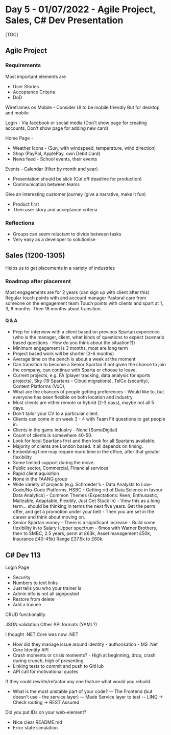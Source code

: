 # Day 5 - 01/07/2022 - Agile Project, Sales, C# Dev Presentation

[TOC]

## Agile Project

### Requirements

Most important elements are
- User Stories
- Acceptance Criteria
- DoD

Wireframes on Mobile - Consider UI to be mobile friendly
But for desktop and mobile


Login - Via facebook or social media
(Don't show page for creating accounts, Don't show page for adding new card)

Home Page - 
- Weather Icons - (Sun, with windspeed, temperature, wind direction)
- Shop (PayPal, ApplePay, own Debit Card)
- News feed - School events, their events

Events - Calendar (filter by month and year)

- Presentation should be slick (Cut off deadline for production)
- Communication between teams

Give an interesting customer journey (give a narrative, make it fun)
- Product first
- Then user story and acceptance criteria

### Reflections
- Groups can seem reluctant to divide between tasks
- Very easy as a developer to solutionise


## Sales (1200-1305)

Helps us to get placements in a variety of industries

### Roadmap after placement
 Most engagements are for 2 years (can sign up with client after this)
 Regular touch points with and account manager
 Pastoral care from someone on the engagement team
 Touch points with clients and spart at 1, 3, 6 months. Then 18 months about transition.


#### Q & A
- Prep for interview with a client based on previous Spartan experience (who is the manager, client, what kinds of questions to expect (scenario based questions - How do you think about the situation?))
- Minimum engagement is 3 months, most are long term
- Project based work will be shorter (3-6 months)
- Average time on the bench is about a week at the moment
- Can transition to become a Senior Spartan if not given the chance to join the company, can continue with Sparta or choose to leave.
- Current projects, e.g. FA (player tracking, data analysis for sports projects), Sky (19 Spartans - Cloud migrations), TelCo (security), Content Platforms (VoD), 
- What are the chances of people getting preferences - Would like to, but everyone has been flexible on both location and industry.
- Most clients are either remote or hybrid (2-3 days), maybe not all 5 days.
- Don't tailor your CV to a particular client.
- Clients can come in on week 3 - 4 with Team Fit questions to get people in.
- Clients in the game industry - None (SumoDigital)
- Count of clients is somewhere 40-50.
- Look for local Spartans first and then look for all Spartans available.
- Majority of clients are London based. It all depends on timing.
- Embedding time may require more time in the office, after that greater flexibility
- Some limited support during the move.
- Public sector, Commercial, Financial services
- Rapid client aquisition
- None in the FAANG group
- Wide variety of projects (e.g. Schroeder's - Data Analysts to Low-Code/No-Code Platforms, HSBC - Getting rid of Data Science in favour Data Analytics) - Common Themes (Expectations: Keen, Enthusastic, Malleable, Adaptable, Flexibly, Just Get Stuck In) - View this as a long term... should be thinking in terms the next five years. Get the perm offer, and get a promotion under your belt - Then you are set in the career and think about moving on.
- Senior Spartan money - There is a significant increase - Build some flexibility in to Salary (Upper spectrum - 6mos with Warner Brothers, then to SMBC, 2.5 years, perm at £63k, Asset management £50k, Insurance £40-45k) Range £37.5k to £60k.


## C# Dev 113
Login Page
- Security
- Numbers to text links
- Just tells you who your trainer is
- Admin info is not all signposted
- Restore from delete
- Add a trainee

CRUD functionality

JSON validation
Other API formats (YAML?)

I thought .NET Core was now .NET


- How did they manage issue around identity - authorisation - MS .Net Core Identity API
- Crash moments or crisis moments? - High at beginning, drop, crash during crunch, high of presenting
- Linking tests to commit and push to GitHub
- API call for motivational quotes

If they could rewrite/refactor any one feature what would you rebuild
- What is the most unstable part of your code?
-- The Frontend (but doesn't use - the service layer)
-- Made Service layer to test 
-- LINQ
-> Check routing
-> REST Assured

Did you put IDs on your web-element?
- Nice clear README.md
- Error state simulation